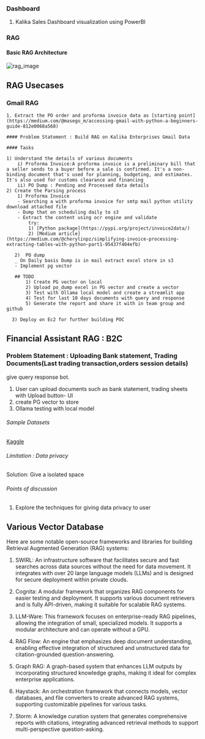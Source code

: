 ### Dashboard
1. Kalika Sales Dashboard visualization using PowerBI

### RAG

#### Basic RAG Architecture
 ![rag_image](https://www.clarifai.com/hs-fs/hubfs/rag-query-drawio%20(1)-png-2.png?width=2056&height=1334&name=rag-query-drawio%20(1)-png-2.png)

## RAG Usecases

### Gmail RAG
    1. Extract the PO order and proforma invoice data as [starting point](https://medium.com/@masego_m/accessing-gmail-with-python-a-beginners-guide-812e0068a568)

    #### Problem Statement : Build RAG on Kalika Enterprises Gmail Data

    #### Tasks

    1) Understand the details of various documents
        i) Proforma Invoice:A proforma invoice is a preliminary bill that a seller sends to a buyer before a sale is confirmed. It's a non-binding document that's used for planning, budgeting, and estimates. It's also used for customs clearance and financing
        ii) PO Dump : Pending and Processed data details
    2) Create the Parsing process
        1) Proforma Invoice
        - Searching a with proforma invoice for smtp mail python utility download attached file
        - Dump that on scheduling daily to s3
        - Extract the content using ocr engine and validate
            try:
            1) [Python package](https://pypi.org/project/invoice2data/)
            2) [Medium article](https://medium.com/@cherylinpz/simplifying-invoice-processing-extracting-tables-with-python-part1-95437f404efb)

       2)  PO dump
       _ On Daily basis Dump is in mail extract excel store in s3
       - Implement pg vector

       ## TODO
           1) Create PG vector on local
           2) Upload po_dump excel in PG vector and create a vector
           3) Test with Ollama local model and create a streamlit app
           4) Test for last 10 days documents with query and response
           5) Generate the report and share it with in team group and github

      3) Deploy on Ec2 for further building POC

## Financial Assistant RAG : B2C

   ### Problem Statement : Uploading Bank statement, Trading Documents(Last trading transaction,orders session details)
   give query response bot.

   1) User can upload documents such as bank statement, trading sheets with Upload button- UI
   2) create PG vector to store
   3) Ollama testing with local model

   ###### Sample Datasets
   [Kaggle](https://www.kaggle.com/datasets/abutalhadmaniyar/bank-statements-dataset?resource=download)
   ###### Limitation : Data privacy
   Solution: Give a isolated space

   ###### Points of discussion
   1) Explore the techniques for giving data privacy to user


## Various Vector Database

Here are some notable open-source frameworks and libraries for building Retrieval Augmented Generation (RAG) systems:

1. SWIRL: An infrastructure software that facilitates secure and fast searches across data sources without the need for data movement. It integrates with over 20 large language models (LLMs) and is designed for secure deployment within private clouds.

2. Cognita: A modular framework that organizes RAG components for easier testing and deployment. It supports various document retrievers and is fully API-driven, making it suitable for scalable RAG systems.

3. LLM-Ware: This framework focuses on enterprise-ready RAG pipelines, allowing the integration of small, specialized models. It supports a modular architecture and can operate without a GPU.

4. RAG Flow: An engine that emphasizes deep document understanding, enabling effective integration of structured and unstructured data for citation-grounded question-answering.

5. Graph RAG: A graph-based system that enhances LLM outputs by incorporating structured knowledge graphs, making it ideal for complex enterprise applications.

6. Haystack: An orchestration framework that connects models, vector databases, and file converters to create advanced RAG systems, supporting customizable pipelines for various tasks.

7. Storm: A knowledge curation system that generates comprehensive reports with citations, integrating advanced retrieval methods to support multi-perspective question-asking.